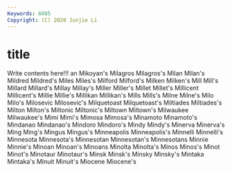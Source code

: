 ```yaml
---
Keywords: 6085
Copyright: (C) 2020 Junjie Li
---
```


# title

Write contents here!!!
an 
Mikoyan's 
Milagros 
Milagros's 
Milan
Milan's 
Mildred 
Mildred's 
Miles 
Miles's 
Milford 
Milford's 
Milken 
Milken's 
Mill
Mill's 
Millard 
Millard's 
Millay 
Millay's 
Miller 
Miller's 
Millet 
Millet's 
Millicent
Millicent's 
Millie 
Millie's 
Millikan 
Millikan's 
Mills 
Mills's 
Milne 
Milne's 
Milo
Milo's 
Milosevic 
Milosevic's 
Milquetoast 
Milquetoast's 
Miltiades 
Miltiades's 
Milton 
Milton's 
Miltonic
Miltonic's 
Miltown 
Miltown's 
Milwaukee 
Milwaukee's 
Mimi 
Mimi's 
Mimosa 
Mimosa's 
Minamoto
Minamoto's 
Mindanao 
Mindanao's 
Mindoro 
Mindoro's 
Mindy 
Mindy's 
Minerva 
Minerva's 
Ming
Ming's 
Mingus 
Mingus's 
Minneapolis 
Minneapolis's 
Minnelli 
Minnelli's 
Minnesota 
Minnesota's 
Minnesotan
Minnesotan's 
Minnesotans 
Minnie 
Minnie's 
Minoan 
Minoan's 
Minoans 
Minolta 
Minolta's 
Minos
Minos's 
Minot 
Minot's 
Minotaur 
Minotaur's 
Minsk 
Minsk's 
Minsky 
Minsky's 
Mintaka
Mintaka's 
Minuit 
Minuit's 
Miocene 
Miocene's 
